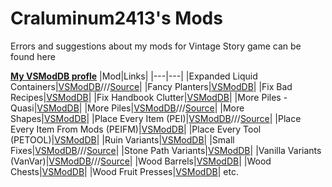# Craluminum2413's Mods
Errors and suggestions about my mods for Vintage Story game can be found here

**[My VSModDB profle](https://mods.vintagestory.at/list/mod?userid=3)**
|Mod|Links|
|---|---|
|Expanded Liquid Containers|[VSModDB](https://mods.vintagestory.at/show/mod/1684)///[Source](https://github.com/Craluminum2413/ExpandedLiquidContainers)|
|Fancy Planters|[VSModDB](https://mods.vintagestory.at/show/mod/2119)|
|Fix Bad Recipes|[VSModDB](https://mods.vintagestory.at/show/mod/1978)|
|Fix Handbook Clutter|[VSModDB](https://mods.vintagestory.at/show/mod/2010)|
|More Piles - Quasi|[VSModDB](https://mods.vintagestory.at/show/mod/1553)|
|More Piles|[VSModDB](https://mods.vintagestory.at/show/mod/941)///[Source](https://github.com/Craluminum2413/MorePiles)|
|More Shapes|[VSModDB](https://mods.vintagestory.at/show/mod/2088)|
|Place Every Item (PEI)|[VSModDB](https://mods.vintagestory.at/show/mod/1363)///[Source](https://github.com/Craluminum2413/PlaceEveryItem)|
|Place Every Item From Mods (PEIFM)|[VSModDB](https://mods.vintagestory.at/show/mod/1493)|
|Place Every Tool (PETOOL)|[VSModDB](https://mods.vintagestory.at/petool)|
|Ruin Variants|[VSModDB](https://mods.vintagestory.at/show/mod/2096)|
|Small Fixes|[VSModDB](https://mods.vintagestory.at/show/mod/1772)///[Source](https://github.com/Craluminum2413/SmallFixes)|
|Stone Path Variants|[VSModDB](https://mods.vintagestory.at/show/mod/1446)|
|Vanilla Variants (VanVar)|[VSModDB](https://mods.vintagestory.at/show/mod/1417)///[Source](https://github.com/Craluminum2413/VanillaVariants)|
|Wood Barrels|[VSModDB](https://mods.vintagestory.at/show/mod/2054)|
|Wood Chests|[VSModDB](https://mods.vintagestory.at/show/mod/1917)|
|Wood Fruit Presses|[VSModDB](https://mods.vintagestory.at/show/mod/2100)|
etc.
